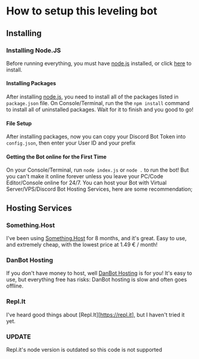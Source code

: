# How to setup this leveling bot

## Installing

### Installing Node.JS
Before running everything, you must have [node.js](https://nodejs.org/en/download/) installed, or click [here](https://nodejs.org/en/download/) to install.


#### Installing Packages
After installing [node.js](https://nodejs.org/en/download/), you need to install all of the packages listed in `package.json` file. On Console/Terminal, run the the `npm install` command to install all of uninstalled packages. Wait for it to finish and you good to go!

#### File Setup
After installing packages, now you can copy your Discord Bot Token into `config.json`, then enter your User ID and your prefix

#### Getting the Bot online for the First Time
On your Console/Terminal, run `node index.js` or `node .` to run the bot! But you can't make it online forever unless you leave your PC/Code Editor/Console online for 24/7. You can host your Bot with Virtual Server/VPS/Discord Bot Hosting Services, here are some recommendation;


## Hosting Services

### Something.Host
I've been using [Something.Host](https://something.host/en/) for 8 months, and it's great. Easy to use, and extremely cheap, with the lowest price at 1.49 € / month!

### DanBot Hosting
If you don't have money to host, well [DanBot Hosting](https://discord.gg/dbh) is for you! It's easy to use, but everything free has risks: DanBot hosting is slow and often goes offline.

### Repl.It
I've heard good things about [Repl.It][https://repl.it], but I haven't tried it yet.


### UPDATE
Repl.it's node version is outdated so this code is not supported 
